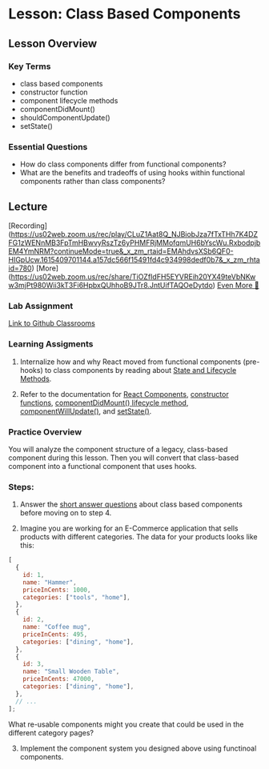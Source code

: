 # Lesson: Class Based Components

## Lesson Overview

### Key Terms

- class based components
- constructor function
- component lifecycle methods
- componentDidMount()
- shouldComponentUpdate()
- setState()

### Essential Questions

- How do class components differ from functional components?
- What are the benefits and tradeoffs of using hooks within functional components rather than class components?

## Lecture

[Recording] (https://us02web.zoom.us/rec/play/CLuZ1Aat8Q_NJBiobJza7fTxTHh7K4DZFG1zWENnMB3FpTmHBwvyRszTz6yPHMFRjMMofqmUH6bYscWu.RxbodpjbEM4YmNRM?continueMode=true&_x_zm_rtaid=EMAhdvsXSb6QF0-HIGpUcw.1615409701144.a157dc566f15491fd4c934998dedf0b7&_x_zm_rhtaid=780)
[More] (https://us02web.zoom.us/rec/share/TiOZfIdFH5EYVREih20YX49teVbNKww3mjPt980Wii3kT3Fi6HpbxQUhhoB9JTr8.JntUifTAQOeDytdo)
[Even More 🤩](https://us02web.zoom.us/rec/share/jb3gghecKeXmzh1GvTY_w4Sj6rpYIMq9bsDFV8x2iKu9adYLI1XuVX7D_aTcX_xs.1AmWR4jovk7r-bHC)

### Lab Assignment

[Link to Github Classrooms](https://classroom.github.com/a/_gsdTySG)

### Learning Assigments

1. Internalize how and why React moved from functional components (pre-hooks) to class components by reading about [State and Lifecycle Methods](https://reactjs.org/docs/state-and-lifecycle.html).

2. Refer to the documentation for [React Components](https://reactjs.org/docs/react-component.html), [constructor functions](https://reactjs.org/docs/react-component.html#constructor), [componentDidMount() lifecycle method](https://reactjs.org/docs/react-component.html#componentdidmount), [componentWillUpdate()](https://reactjs.org/docs/react-component.html#unsafe_componentwillupdate), and [setState()](https://reactjs.org/docs/react-component.html#setstate).

### Practice Overview

You will analyze the component structure of a legacy, class-based component during this lesson. Then you will convert that class-based component into a functional component that uses hooks.

### Steps:

1. Answer the [short answer questions](practice/short-response.md) about class based components before moving on to step 4.

2. Imagine you are working for an E-Commerce application that sells products with different categories. The data for your products looks like this:

```js
[
  {
    id: 1,
    name: "Hammer",
    priceInCents: 1000,
    categories: ["tools", "home"],
  },
  {
    id: 2,
    name: "Coffee mug",
    priceInCents: 495,
    categories: ["dining", "home"],
  },
  {
    id: 3,
    name: "Small Wooden Table",
    priceInCents: 47000,
    categories: ["dining", "home"],
  },
  // ...
];
```

What re-usable components might you create that could be used in the different category pages?

3. Implement the component system you designed above using functinoal components.
